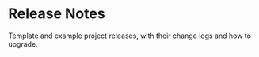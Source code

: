

# Release Notes
Template and example project releases, with their change logs and how to upgrade.
